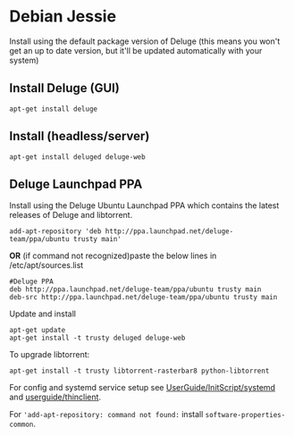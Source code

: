 # Debian Jessie

Install using the default package version of Deluge (this means you won't get an up to date version, but it'll be updated automatically with your system)

## Install Deluge (GUI)

```
apt-get install deluge
```

## Install (headless/server)

```
apt-get install deluged deluge-web
```


## Deluge Launchpad PPA

Install using the Deluge Ubuntu Launchpad PPA which contains the latest releases of Deluge and libtorrent.

```
add-apt-repository 'deb http://ppa.launchpad.net/deluge-team/ppa/ubuntu trusty main'
```

**OR** (if command not recognized)paste the below lines in /etc/apt/sources.list

```
#Deluge PPA
deb http://ppa.launchpad.net/deluge-team/ppa/ubuntu trusty main
deb-src http://ppa.launchpad.net/deluge-team/ppa/ubuntu trusty main
```






Update and install

```
apt-get update
apt-get install -t trusty deluged deluge-web
```

To upgrade libtorrent:

```
apt-get install -t trusty libtorrent-rasterbar8 python-libtorrent
```

For config and systemd service setup see [UserGuide/InitScript/systemd](/userguide-initscript-systemd) and [userguide/thinclient](userguide/thinclient).

For `'add-apt-repository: command not found:` install `software-properties-common`.


